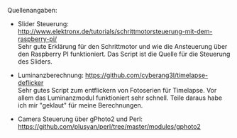 Quellenangaben:

- Slider Steuerung: http://www.elektronx.de/tutorials/schrittmotorsteuerung-mit-dem-raspberry-pi/
  <br>Sehr gute Erklärung für den Schrittmotor und wie die Ansteuerung über den Raspberry PI funktioniert. 
  Das Script ist die Quelle für die Steuerung des Sliders.

- Luminanzberechnung: https://github.com/cyberang3l/timelapse-deflicker
  <br>Sehr gutes Script zum entflickern von Fotoserien für Timelapse. Vor allem das Luminanzmodul funktioniert sehr schnell. Teile daraus habe ich mir "geklaut" für meine Berechnungen.

- Camera Steuerung über gPhoto2 und Perl: https://github.com/plusyan/perl/tree/master/modules/gphoto2
